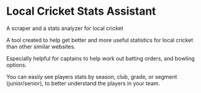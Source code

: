 # Local Cricket Stats Assistant
A scraper and a stats analyzer for local cricket

A tool created to help get better and more useful statistics for local cricket than other similar websites. 

Especially helpful for captains to help work out batting orders, and bowling options. 

You can easily see players stats by season, club, grade, or segment (junior/senior), to better understand the players in your team. 

